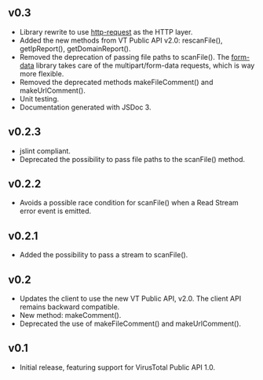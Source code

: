 ## v0.3
 * Library rewrite to use [http-request](https://github.com/SaltwaterC/http-request) as the HTTP layer.
 * Added the new methods from VT Public API v2.0: rescanFile(), getIpReport(), getDomainReport().
 * Removed the deprecation of passing file paths to scanFile(). The [form-data](https://github.com/felixge/node-form-data) library takes care of the multipart/form-data requests, which is way more flexible.
 * Removed the deprecated methods makeFileComment() and makeUrlComment().
 * Unit testing.
 * Documentation generated with JSDoc 3.

## v0.2.3
 * jslint compliant.
 * Deprecated the possibility to pass file paths to the scanFile() method.

## v0.2.2
 * Avoids a possible race condition for scanFile() when a Read Stream error event is emitted.

## v0.2.1
 * Added the possibility to pass a stream to scanFile().

## v0.2
 * Updates the client to use the new VT Public API, v2.0. The client API remains backward compatible.
 * New method: makeComment().
 * Deprecated the use of makeFileComment() and makeUrlComment().

## v0.1
 * Initial release, featuring support for VirusTotal Public API 1.0.
